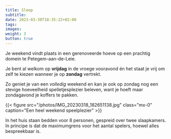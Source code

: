 ```yaml
---
title: Sleep
subtitle:
date: 2023-03-30T18:35:22+02:00
tags:
images:
weight: 3
button: true
---
```


Je weekend vindt plaats in een gerenoveerde hoeve op een prachtig domein te Petegem-aan-de-Leie.

Je bent al welkom op **vrijdag** in de vroege vooravond én het staat je vrij om zelf te kiezen wanneer je op **zondag** vertrekt.

Zo geniet je van een _volledig_ weekend en kan je ook op zondag nog een stevige hoeveelheid spelletjesplezier beleven, want je hoeft maar zondagavond je koffers te pakken.

<!--more-->

{{< figure src="/photos/IMG_20230318_182651138.jpg" class="mx-0" caption="Een heel weekend speelplezier" >}}

In het huis staan bedden voor 8 personen, gespreid over twee slaapkamers. In principe is dat de maximumgrens voor het aantal spelers, hoewel alles bespreekbaar is.

